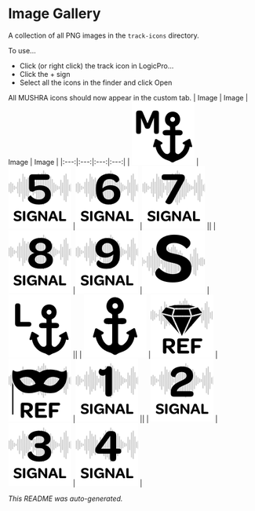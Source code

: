 # Image Gallery

A collection of all PNG images in the `track-icons` directory.


To use...

* Click (or right click) the track icon in LogicPro...
* Click the + sign
* Select all the icons in the finder and click Open

All MUSHRA icons should now appear in the custom tab.
| Image | Image | Image | Image |
|:---:|:---:|:---:|:---:|
| [![logic-pro-icons-1-medium-range-anchor-mushra.png](track-icons/logic-pro-icons-1-medium-range-anchor-mushra.png)](track-icons/logic-pro-icons-1-medium-range-anchor-mushra.png) |[![logic-pro-icons-10-signal-5-mushra.png](track-icons/logic-pro-icons-10-signal-5-mushra.png)](track-icons/logic-pro-icons-10-signal-5-mushra.png) |[![logic-pro-icons-11-signal-6-mushra.png](track-icons/logic-pro-icons-11-signal-6-mushra.png)](track-icons/logic-pro-icons-11-signal-6-mushra.png) |[![logic-pro-icons-12-signal-7-mushra.png](track-icons/logic-pro-icons-12-signal-7-mushra.png)](track-icons/logic-pro-icons-12-signal-7-mushra.png) ||
| [![logic-pro-icons-13-signal-8-mushra.png](track-icons/logic-pro-icons-13-signal-8-mushra.png)](track-icons/logic-pro-icons-13-signal-8-mushra.png) |[![logic-pro-icons-14-signal-9-mushra.png](track-icons/logic-pro-icons-14-signal-9-mushra.png)](track-icons/logic-pro-icons-14-signal-9-mushra.png) |[![logic-pro-icons-15-signals-folder-mushra.png](track-icons/logic-pro-icons-15-signals-folder-mushra.png)](track-icons/logic-pro-icons-15-signals-folder-mushra.png) |[![logic-pro-icons-2-low-anchor-mushra.png](track-icons/logic-pro-icons-2-low-anchor-mushra.png)](track-icons/logic-pro-icons-2-low-anchor-mushra.png) ||
| [![logic-pro-icons-3-anchor-folder-mushra.png](track-icons/logic-pro-icons-3-anchor-folder-mushra.png)](track-icons/logic-pro-icons-3-anchor-folder-mushra.png) |[![logic-pro-icons-4-pristine-reference-mushra.png](track-icons/logic-pro-icons-4-pristine-reference-mushra.png)](track-icons/logic-pro-icons-4-pristine-reference-mushra.png) |[![logic-pro-icons-5-hidden-reference-mushra.png](track-icons/logic-pro-icons-5-hidden-reference-mushra.png)](track-icons/logic-pro-icons-5-hidden-reference-mushra.png) |[![logic-pro-icons-6-signal-1-mushra.png](track-icons/logic-pro-icons-6-signal-1-mushra.png)](track-icons/logic-pro-icons-6-signal-1-mushra.png) ||
| [![logic-pro-icons-7-signal-2-mushra.png](track-icons/logic-pro-icons-7-signal-2-mushra.png)](track-icons/logic-pro-icons-7-signal-2-mushra.png) |[![logic-pro-icons-8-signal-3-mushra.png](track-icons/logic-pro-icons-8-signal-3-mushra.png)](track-icons/logic-pro-icons-8-signal-3-mushra.png) |[![logic-pro-icons-9-signal-4-mushra.png](track-icons/logic-pro-icons-9-signal-4-mushra.png)](track-icons/logic-pro-icons-9-signal-4-mushra.png) |

*This README was auto-generated.*
